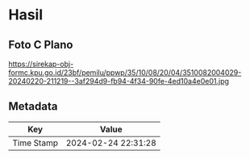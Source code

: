 # Hasil

## Foto C Plano

https://sirekap-obj-formc.kpu.go.id/23bf/pemilu/ppwp/35/10/08/20/04/3510082004029-20240220-211219--3af294d9-fb94-4f34-90fe-4ed10a4e0e01.jpg


## Metadata

| Key        | Value               |
| ---------- | ------------------- |
| Time Stamp | 2024-02-24 22:31:28 |



